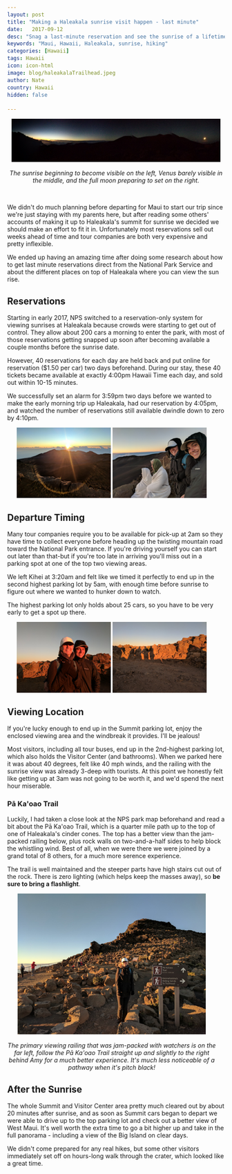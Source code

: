 ```yaml
---
layout: post
title: "Making a Haleakala sunrise visit happen - last minute"
date:   2017-09-12
desc: "Snag a last-minute reservation and see the sunrise of a lifetime."
keywords: "Maui, Hawaii, Haleakala, sunrise, hiking"
categories: [Hawaii]
tags: Hawaii
icon: icon-html
image: blog/haleakalaTrailhead.jpeg
author: Nate
country: Hawaii
hidden: false

---
```


<div style="text-align: center;"><a href="/static/assets/img/blog/haleakalaPanorama.jpeg" target="_blank"><img src="/static/assets/img/blog/haleakalaPanorama.jpeg" style="max-width: calc(100% - 20px);"></a>
<p><i>The sunrise beginning to become visible on the left, Venus barely visible in the middle, and the full moon preparing to set on the right.</i></p></div>
<br> 

We didn't do much planning before departing for Maui to start our trip since we're just staying with my parents here, but after reading some others' accounts of making it up to Haleakala's summit for sunrise we decided we should make an effort to fit it in. Unfortunately most reservations sell out weeks ahead of time and tour companies are both very expensive and pretty inflexible.

We ended up having an amazing time after doing some research about how to get last minute reservations direct from the National Park Service and about the different places on top of Haleakala where you can view the sun rise.

## <i class="fa fa-check-square" aria-hidden="true" style="color:#2495C4;"></i> Reservations

Starting in early 2017, NPS switched to a reservation-only system for viewing sunrises at Haleakala because crowds were starting to get out of control. They allow about 200 cars a morning to enter the park, with most of those reservations getting snapped up soon after becoming available a couple months before the sunrise date.

However, 40 reservations for each day are held back and put online for reservation ($1.50 per car) two days beforehand. During our stay, these 40 tickets became available at exactly 4:00pm Hawaii Time each day, and sold out within 10-15 minutes.

We successfully set an alarm for 3:59pm two days before we wanted to make the early morning trip up Haleakala, had our reservation by 4:05pm, and watched the number of reservations still available dwindle down to zero by 4:10pm.

<div style="text-align: center; max-width: calc(100% - 20px);"><a href="/static/assets/img/blog/haleakalaLensFlare.jpeg" target="_blank"><img src="/static/assets/img/blog/haleakalaLensFlare.jpeg" width="45%"></a> <a href="/static/assets/img/blog/haleakalaBundledUp.jpeg" target="_blank"><img src="/static/assets/img/blog/haleakalaBundledUp.jpeg" width="45%"></a> </div>

## <i class="fa fa-check-square" aria-hidden="true" style="color:#2495C4;"></i> Departure Timing

Many tour companies require you to be available for pick-up at 2am so they have time to collect everyone before heading up the twisting mountain road toward the National Park entrance. If you're driving yourself you can start out later than that-but if you're too late in arriving you'll miss out in a parking spot at one of the top two viewing areas.

We left Kihei at 3:20am and felt like we timed it perfectly to end up in the second highest parking lot by 5am, with enough time before sunrise to figure out where we wanted to hunker down to watch.

The highest parking lot only holds about 25 cars, so you have to be very early to get a spot up there.

<div style="text-align: center; max-width: calc(100% - 20px);"><a href="/static/assets/img/blog/haleakalaSunriseGlow.jpeg" target="_blank"><img src="/static/assets/img/blog/haleakalaSunriseGlow.jpeg" width="45%"></a> <a href="/static/assets/img/blog/haleakalaSunriseShadows.jpeg" target="_blank"><img src="/static/assets/img/blog/haleakalaSunriseShadows.jpeg" width="45%"></a></div>

## <i class="fa fa-check-square" aria-hidden="true" style="color:#2495C4;"></i> Viewing Location

If you're lucky enough to end up in the Summit parking lot, enjoy the enclosed viewing area and the windbreak it provides. I'll be jealous!

Most visitors, including all tour buses, end up in the 2nd-highest parking lot, which also holds the Visitor Center (and bathrooms). When we parked here it was about 40 degrees, felt like 40 mph winds, and the railing with the sunrise view was already 3-deep with tourists. At this point we honestly felt like getting up at 3am was not going to be worth it, and we'd spend the next hour miserable.

### Pā Ka'oao Trail

Luckily, I had taken a close look at the NPS park map beforehand and read a bit about the Pā Ka'oao Trail, which is a quarter mile path up to the top of one of Haleakala's cinder cones. The top has a better view than the jam-packed railing below, plus rock walls on two-and-a-half sides to help block the whistling wind. Best of all, when we were there we were joined by a grand total of 8 others, for a much more serence experience.

The trail is well maintained and the steeper parts have high stairs cut out of the rock. There is zero lighting (which helps keep the masses away), so **be sure to bring a flashlight**.

<div style="text-align: center; max-width: calc(100% - 20px);"><a href="/static/assets/img/blog/haleakalaTrailhead.jpeg" target="_blank"><img src="/static/assets/img/blog/haleakalaTrailhead.jpeg" width="90%"></a>
<p><i>The primary viewing railing that was jam-packed with watchers is on the far left, follow the Pā Ka'oao Trail straight up and slightly to the right behind Amy for a much better experience. It's much less noticeable of a pathway when it's pitch black!</i></p></div>

## <i class="fa fa-check-square" aria-hidden="true" style="color:#2495C4;"></i> After the Sunrise

The whole Summit and Visitor Center area pretty much cleared out by about 20 minutes after sunrise, and as soon as Summit cars began to depart we were able to drive up to the top parking lot and check out a better view of West Maui. It's well worth the extra time to go a bit higher up and take in the full panorama - including a view of the Big Island on clear days.

We didn't come prepared for any real hikes, but some other visitors immediately set off on hours-long walk through the crater, which looked like a great time.
